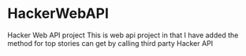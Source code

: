 # HackerWebAPI
Hacker Web API project
This is web api project in that I have added the method for top stories can get by calling third party Hacker API
